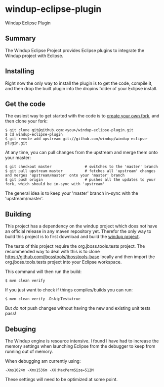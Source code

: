windup-eclipse-plugin
=====================

Windup Eclipse Plugin

## Summary

The Windup Eclipse Project provides Eclipse plugins to integrate the Windup project with Eclipse.

## Installing

Right now the only way to install the plugin is to get the code, compile it, and then drop the built plugin into the dropins folder of your Eclipse install.

## Get the code

The easiest way to get started with the code is to [create your own fork](http://help.github.com/forking/), 
and then clone your fork:

    $ git clone git@github.com:<you>/windup-eclipse-plugin.git
    $ cd windup-eclipse-plugin
    $ git remote add upstream git://github.com/windup/windup-eclipse-plugin.git
	
At any time, you can pull changes from the upstream and merge them onto your master:

    $ git checkout master               # switches to the 'master' branch
    $ git pull upstream master          # fetches all 'upstream' changes and merges 'upstream/master' onto your 'master' branch
    $ git push origin                   # pushes all the updates to your fork, which should be in-sync with 'upstream'

The general idea is to keep your 'master' branch in-sync with the
'upstream/master'.

## Building

This project has a dependency on the windup project which does not have an official release in any maven repository yet.
Therefor the only way to build this project is to first download and build the [windup project](https://github.com/windup/windup).

The tests of this project require the org.jboss.tools.tests project. The recommended way to deal with this is
to clone https://github.com/jbosstools/jbosstools-base locally and then import the org.jboss.tools.tests project into your Eclipse workspace.

This command will then run the build:

    $ mvn clean verify

If you just want to check if things compiles/builds you can run:

    $ mvn clean verify -DskipTest=true

But *do not* push changes without having the new and existing unit tests pass!

## Debuging
The Windup engine is resource intensive.  I found I have had to increase the memory settings when
launching Eclipse from the debugger to keep from running out of memory.

When debugging am currently using:
	
    -Xms1024m -Xmx1536m -XX:MaxPermSize=512M

These settings will need to be optimized at some point.
